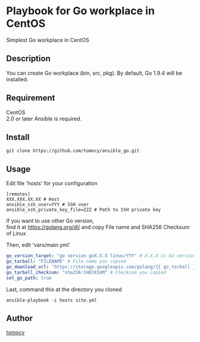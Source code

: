 Playbook for Go workplace in CentOS
====

Simplest Go workplace in CentOS

## Description

You can create Go workplace (bin, src, pkg). 
By default, Go 1.9.4 will be installed.


## Requirement

CentOS  
2.0 or later Ansible is required.

## Install

```
git clone https://github.com/tomocy/ansible_go.git
```

## Usage

Edit file 'hosts' for your configuration  
```hosts
[remotes]
XXX.XXX.XX.XX # Host
ansible_ssh_user=YYY # SSH user
ansible_ssh_private_key_file=ZZZ # Path to SSH private key
```

If you want to use other Go version,  
find it at https://golang.org/dl/ and copy File name and SHA256 Checksum of Linux  
  
Then, edit 'vars/main.yml'
```yml:main.yml
go_version_target: "go version goX.X.X linux/YYY" # X.X.X is Go version. YYY is architecture.
go_tarball: "FILENAME" # File name you copied
go_download_url: "https://storage.googleapis.com/golang/{{ go_tarball }}"
go_tarball_checksum: "sha256:CHECKSUM" # Checksum you copied
set_go_path: true
```

Last, command this at the directory you cloned
```
ansible-playbook -i hosts site.yml
```


## Author

[tomocy](https://github.com/tomocy)
